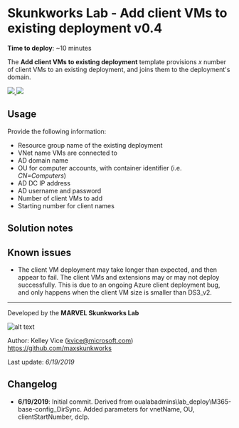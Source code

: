 ﻿# Skunkworks Lab - Add client VMs to existing deployment v0.4

**Time to deploy**: ~10 minutes

The **Add client VMs to existing deployment** template provisions _x_ number of client VMs to an existing deployment, and joins them to the deployment's domain.

<a href="https://portal.azure.com/#create/Microsoft.Template/uri/https%3A%2F%2Fraw.githubusercontent.com%2Foualabadmins%2Flab_deploy%2Fmaster%2Fadd-clients%2Fazuredeploy.json" target="_blank">
<img src="http://azuredeploy.net/deploybutton.png"/>
</a>
<a href="http://armviz.io/#/?load=https%3A%2F%2Fraw.githubusercontent.com%2Foualabadmins%2Flab_deploy%2Fmaster%2Fadd-clients%2Fazuredeploy.json" target="_blank">
<img src="http://armviz.io/visualizebutton.png"/>
</a>

## Usage

Provide the following information:

+ Resource group name of the existing deployment
+ VNet name VMs are connected to
+ AD domain name
+ OU for computer accounts, with container identifier (i.e. _CN=Computers_)
+ AD DC IP address
+ AD username and password
+ Number of client VMs to add
+ Starting number for client names

## Solution notes

## Known issues

+ The client VM deployment may take longer than expected, and then appear to fail. The client VMs and extensions may or may not deploy successfully. This is due to an ongoing Azure client deployment bug, and only happens when the client VM size is smaller than DS3_v2.

___
Developed by the **MARVEL Skunkworks Lab**

![alt text](images/maxskunkworkslogo-small.jpg "MAX Skunkworks")

Author: Kelley Vice (kvice@microsoft.com)  
https://github.com/maxskunkworks

Last update: _6/19/2019_

## Changelog

+ **6/19/2019**:  Initial commit. Derived from oualabadmins\lab_deploy\M365-base-config_DirSync. Added parameters for vnetName, OU, clientStartNumber, dcIp.
